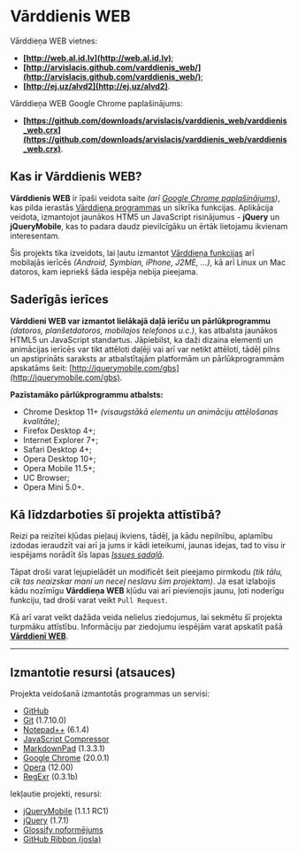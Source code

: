 # Vārddienis WEB #

Vārddieņa WEB vietnes:

- **[http://web.al.id.lv](http://web.al.id.lv)**;
- **[http://arvislacis.github.com/varddienis_web/](http://arvislacis.github.com/varddienis_web/)**;
- **[http://ej.uz/alvd2](http://ej.uz/alvd2)**.

Vārddieņa WEB Google Chrome paplašinājums:

- **[https://github.com/downloads/arvislacis/varddienis_web/varddienis_web.crx](https://github.com/downloads/arvislacis/varddienis_web/varddienis_web.crx)**.

## Kas ir Vārddienis WEB? ##
**Vārddienis WEB** ir īpaši veidota saite *(arī [Google Chrome paplašinājums](https://github.com/downloads/arvislacis/varddienis_web/varddienis_web.crx))*, kas pilda ierastās [Vārddieņa programmas](http://dl.dropbox.com/u/25130294/varddienis.zip) un sīkrīka funkcijas. Aplikācija veidota, izmantojot jaunākos HTM5 un JavaScript risinājumus - **jQuery** un **jQueryMobile**, kas to padara daudz pievilcīgāku un ērtāk lietojamu ikvienam interesentam.

Šis projekts tika izveidots, lai ļautu izmantot [Vārddieņa funkcijas](http://dl.dropbox.com/u/25130294/varddienis.zip) arī mobilajās ierīcēs *(Android, Symbian, iPhone, J2ME, ...)*, kā arī Linux un Mac datoros, kam iepriekš šāda iespēja nebija pieejama.

## Saderīgās ierīces ##
**Vārddieni WEB var izmantot lielākajā daļā ierīču un pārlūkprogrammu** *(datoros, planšetdatoros, mobilajos telefonos u.c.)*, kas atbalsta jaunākos HTML5 un JavaScript standartus. Jāpiebilst, ka daži dizaina elementi un animācijas ierīcēs var tikt attēloti daļēji vai arī var netikt attēloti, tādēļ pilns un apstiprināts saraksts ar atbalstītajām platformām un pārlūkprogrammām apskatāms šeit: [http://jquerymobile.com/gbs](http://jquerymobile.com/gbs).

**Pazīstamāko pārlūkprogrammu atbalsts:**

- Chrome Desktop 11+ *(visaugstākā elementu un animāciju attēlošanas kvalitāte)*;
- Firefox Desktop 4+;
- Internet Explorer 7+;
- Safari Desktop 4+;
- Opera Desktop 10+;
- Opera Mobile 11.5+;
- UC Browser;
- Opera Mini 5.0+.

## Kā līdzdarboties šī projekta attīstībā? ##
Reizi pa reizītei kļūdas pieļauj ikviens, tādēļ, ja kādu nepilnību, aplamību izdodas ieraudzīt vai arī ja jums ir kādi ieteikumi, jaunas idejas, tad to visu ir iespējams norādīt šīs lapas *[Issues sadaļā](https://github.com/arvislacis/varddienis_web/issues)*.

Tāpat droši varat lejupielādēt un modificēt šeit pieejamo pirmkodu *(tik tālu, cik tas neaizskar mani un neceļ neslavu šim projektam)*. Ja esat izlabojis kādu nozīmīgu **Vārddieņa WEB** kļūdu vai arī pievienojis jaunu, ļoti noderīgu funkciju, tad droši varat veikt `Pull Request`.

Kā arī varat veikt dažāda veida nelielus ziedojumus, lai sekmētu šī projekta turpmāku attīstību. Informāciju par ziedojumu iespējām varat apskatīt pašā [**Vārddienī WEB**](http://ej.uz/alvd2).

----------

## Izmantotie resursi (atsauces) ##
Projekta veidošanā izmantotās programmas un servisi:

- [GitHub](https://github.com/)
- [Git](http://git-scm.com/) (1.7.10.0)
- [Notepad++](http://notepad-plus-plus.org/) (6.1.4)
- [JavaScript Compressor](http://www.minifyjavascript.com/)
- [MarkdownPad](http://markdownpad.com) (1.3.3.1)
- [Google Chrome](https://www.google.com/chrome?hl=lv) (20.0.1)
- [Opera](http://www.opera.com) (12.00)
- [RegExr](http://www.gskinner.com/RegExr/) (0.3.1b)

Iekļautie projekti, resursi:

- [jQueryMobile](http://jquerymobile.com) (1.1.1 RC1)
- [jQuery](http://jquery.com) (1.7.1)
- [Glossify noformējums](http://www.mobjectify.com/resources/Glossify_theme_for_jquery_mobile/)
- [GitHub Ribbon (josla)](https://github.com/blog/273-github-ribbons)